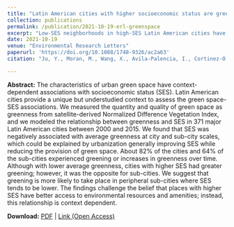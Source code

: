 ```yaml
---
title: "Latin American cities with higher socioeconomic status are greening from a lower baseline: evidence from the SALURBAL project"
collection: publications
permalink: /publication/2021-10-19-erl-greenspace
excerpt: "Low-SES neighborhoods in high-SES Latin American cities have experienced the biggest &quot;greenspace deprivations&quot; in 2000-2015."
date: 2021-10-19
venue: "Environmental Research Letters"
paperurl: 'https://doi.org/10.1088/1748-9326/ac2a63'
citation: "Ju, Y., Moran, M., Wang, X., Avila-Palencia, I., Cortinez-O’Ryan, A., ... & Dronova, I. (2021). &quot;Latin American cities with higher socioeconomic status are greening from a lower baseline: evidence from the SALURBAL project.&quot; <i>Environmental Research Letters, 16</i>(10), 104052."

---
```


**Abstract:**
The characteristics of urban green space have context-dependent associations with socioeconomic status (SES). Latin American cities provide a unique but understudied context to assess the green space-SES associations. We measured the quantity and quality of green space as greenness from satellite-derived Normalized Difference Vegetation Index, and we modeled the relationship between greenness and SES in 371 major Latin American cities between 2000 and 2015. We found that SES was negatively associated with average greenness at city and sub-city scales, which could be explained by urbanization generally improving SES while reducing the provision of green space. About 82% of the cities and 64% of the sub-cities experienced greening or increases in greenness over time. Although with lower average greenness, cities with higher SES had greater greening; however, it was the opposite for sub-cities. We suggest that greening is more likely to take place in peripheral sub-cities where SES tends to be lower. The findings challenge the belief that places with higher SES have better access to environmental resources and amenities; instead, this relationship is context dependent.

**Download:** [PDF](https://xizewang.github.io/files/2021-10-19-erl-greenspace.pdf) \| [Link (Open Access)](https://doi.org/10.1088/1748-9326/ac2a63)
